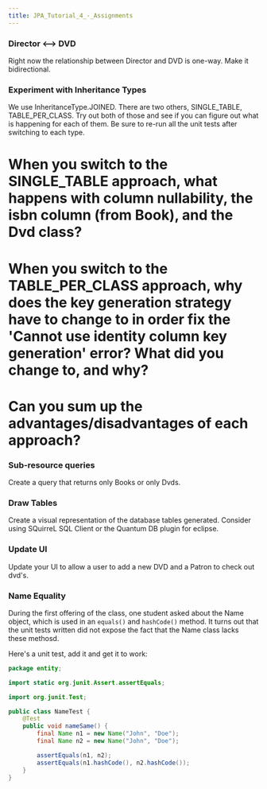 ```yaml
---
title: JPA_Tutorial_4_-_Assignments
---
```

### Director <--> DVD
Right now the relationship between Director and DVD is one-way. Make it bidirectional.

### Experiment with Inheritance Types
We use InheritanceType.JOINED. There are two others, SINGLE_TABLE, TABLE_PER_CLASS. Try out both of those and see if you can figure out what is happening for each of them.  Be sure to re-run all the unit tests after switching to each type.

# When you switch to the SINGLE_TABLE approach, what happens with column nullability, the isbn column (from Book), and the Dvd class?
# When you switch to the TABLE_PER_CLASS approach, why does the key generation strategy have to change to in order fix the 'Cannot use identity column key generation' error?  What did you change to, and why?
# Can you sum up the advantages/disadvantages of each approach?   


### Sub-resource queries
Create a query that returns only Books or only Dvds.

### Draw Tables
Create a visual representation of the database tables generated. Consider using SQuirreL SQL Client or the Quantum DB plugin for eclipse.

### Update UI
Update your UI to allow a user to add a new DVD and a Patron to check out dvd's.

### Name Equality
During the first offering of the class, one student asked about the Name object, which is used in an ```equals()``` and ```hashCode()``` method. It turns out that the unit tests written did not expose the fact that the Name class lacks these methosd.

Here's a unit test, add it and get it to work:
```java
package entity;

import static org.junit.Assert.assertEquals;

import org.junit.Test;

public class NameTest {
    @Test
    public void nameSame() {
        final Name n1 = new Name("John", "Doe");
        final Name n2 = new Name("John", "Doe");

        assertEquals(n1, n2);
        assertEquals(n1.hashCode(), n2.hashCode());
    }
}
```
